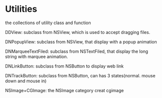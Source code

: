Utilities
=========

the collections of utility class and function

DDView: subclass from NSView, which is used to accept dragging files.

DNPopupView: subclass from NSView, that display with a popup animation

DNMarqueeTextFiled: subclass from NSTextFiled, that display the long string with marquee animation.

DNLinkButton: subclass from NSButton to display web link

DNTrackButton: subclass from NSButton, can has 3 states(normal. mouse down and mouse in)

NSImage+CGImage: the NSImage category creat cgimage



